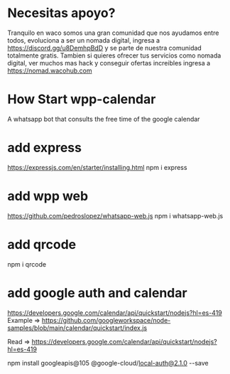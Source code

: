 # Necesitas apoyo?
Tranquilo en waco somos una gran comunidad que nos ayudamos entre todos, evoluciona a ser un nomada digital, ingresa a https://discord.gg/u8DemhpBdD y se parte de nuestra comunidad totalmente gratis.
Tambien si quieres ofrecer tus servicios como nomada digital, ver muchos mas hack y conseguir ofertas increibles ingresa a  https://nomad.wacohub.com

# How Start wpp-calendar
A whatsapp bot that consults the free time of the google calendar

# add express 
https://expressjs.com/en/starter/installing.html
npm i express
# add wpp web
https://github.com/pedroslopez/whatsapp-web.js
npm i whatsapp-web.js

# add qrcode
npm i qrcode

# add google auth and calendar
https://developers.google.com/calendar/api/quickstart/nodejs?hl=es-419
Example => https://github.com/googleworkspace/node-samples/blob/main/calendar/quickstart/index.js

Read => https://developers.google.com/calendar/api/quickstart/nodejs?hl=es-419

npm install googleapis@105 @google-cloud/local-auth@2.1.0 --save

